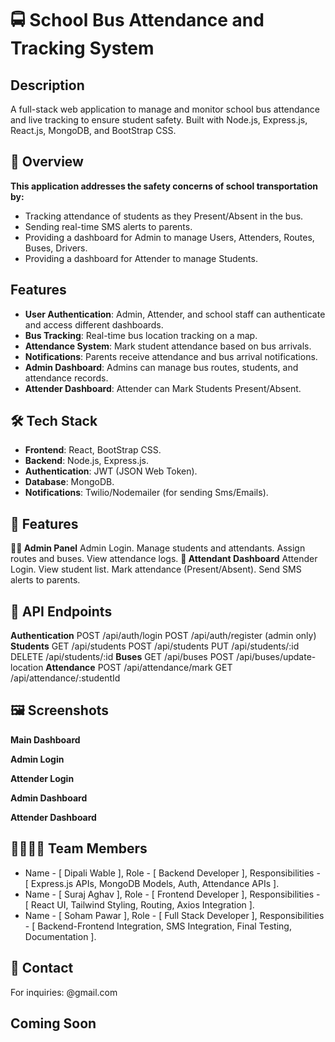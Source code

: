 # 🚍 School Bus Attendance and Tracking System

## Description
A full-stack web application to manage and monitor school bus attendance and live tracking to ensure student safety. Built with Node.js, Express.js, React.js, MongoDB, and BootStrap CSS.

## 🧾 Overview
**This application addresses the safety concerns of school transportation by:**
* Tracking attendance of students as they Present/Absent in the bus.
* Sending real-time SMS alerts to parents.
* Providing a dashboard for Admin to manage Users, Attenders, Routes, Buses, Drivers.
* Providing a dashboard for Attender to manage Students.

## Features
- **User Authentication**: Admin, Attender, and school staff can authenticate and access different dashboards.
- **Bus Tracking**: Real-time bus location tracking on a map.
- **Attendance System**: Mark student attendance based on bus arrivals.
- **Notifications**: Parents receive attendance and bus arrival notifications.
- **Admin Dashboard**: Admins can manage bus routes, students, and attendance records.
- **Attender Dashboard**: Attender can Mark Students Present/Absent.

## 🛠 Tech Stack
- **Frontend**: React, BootStrap CSS.
- **Backend**: Node.js, Express.js.
- **Authentication**: JWT (JSON Web Token).
- **Database**: MongoDB.
- **Notifications**: Twilio/Nodemailer (for sending Sms/Emails).

## 🚀 Features
 **👩‍🏫 Admin Panel**
Admin Login.
Manage students and attendants.
Assign routes and buses.
View attendance logs.
**🚌 Attendant Dashboard**
Attender Login.
View student list.
Mark attendance (Present/Absent).
Send SMS alerts to parents.

## 🔌 API Endpoints
**Authentication**
POST /api/auth/login
POST /api/auth/register (admin only)
**Students**
GET /api/students
POST /api/students
PUT /api/students/:id
DELETE /api/students/:id
**Buses**
GET /api/buses
POST /api/buses/update-location
**Attendance**
POST /api/attendance/mark
GET /api/attendance/:studentId

## 🖼 Screenshots

**Main Dashboard**

**Admin Login**

**Attender Login**

**Admin Dashboard**

**Attender Dashboard**


## 👨‍👩‍👧‍👦 Team Members
* Name - [ Dipali Wable ], Role - [ Backend Developer ], Responsibilities - [ Express.js APIs, MongoDB Models, Auth, Attendance APIs ].
* Name - [ Suraj Aghav ], Role - [ Frontend Developer ], Responsibilities - [ React UI, Tailwind Styling, Routing, Axios Integration ].
* Name - [ Soham Pawar ], Role - [ Full Stack Developer ], Responsibilities - [ Backend-Frontend Integration, SMS Integration, Final Testing, Documentation ].

## 📧 Contact
For inquiries: @gmail.com

## Coming Soon

